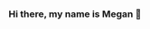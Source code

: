 ### Hi there, my name is Megan 👋

<!--
- 🌱 I’m currently learning Python and R
- 📫 How to reach me: meganong1@gmail.com
- 😄 Pronouns: she/her
-->
